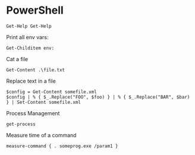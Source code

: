 PowerShell
==========

    Get-Help Get-Help

Print all env vars:

    Get-Childitem env:

Cat a file

    Get-Content .\file.txt

Replace text in a file

    $config = Get-Content somefile.xml
    $config | % { $_.Replace("FOO", $foo) } | % { $_.Replace("BAR", $bar) } | Set-Content somefile.xml

Process Management

    get-process

Measure time of a command

    measure-command { . someprog.exe /param1 }
